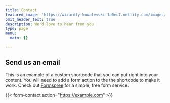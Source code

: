 ```yaml
---
title: Contact
featured_image: 'https://wizardly-kowalevski-1a0ec7.netlify.com/images/Acropolis-of-Athens.jpg'
omit_header_text: true
description: We'd love to hear from you
type: page
menu:
  main: {}

---
```


## Send us an email

This is an example of a custom shortcode that you can put right into your content. You will need to add a form action to the the shortcode to make it work. Check out [Formspree](https://formspree.io/) for a simple, free form service. 

{{< form-contact action="https://example.com"  >}}
